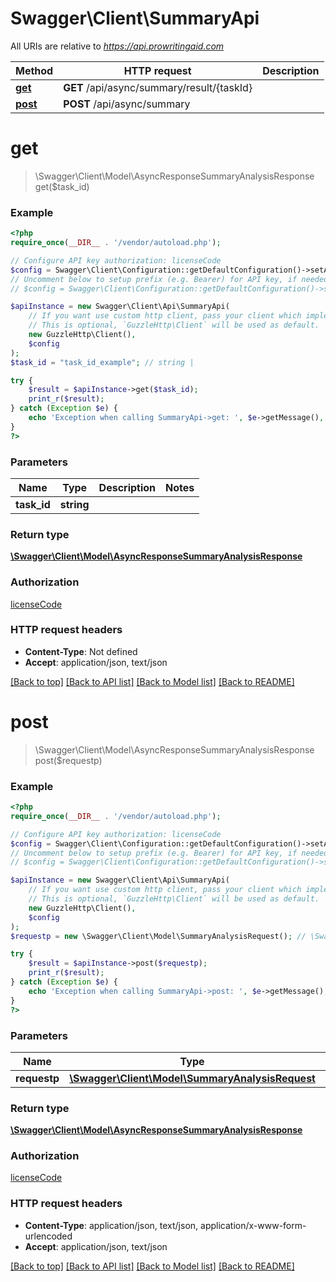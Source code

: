 # Swagger\Client\SummaryApi

All URIs are relative to *https://api.prowritingaid.com*

Method | HTTP request | Description
------------- | ------------- | -------------
[**get**](SummaryApi.md#get) | **GET** /api/async/summary/result/{taskId} | 
[**post**](SummaryApi.md#post) | **POST** /api/async/summary | 


# **get**
> \Swagger\Client\Model\AsyncResponseSummaryAnalysisResponse get($task_id)



### Example
```php
<?php
require_once(__DIR__ . '/vendor/autoload.php');

// Configure API key authorization: licenseCode
$config = Swagger\Client\Configuration::getDefaultConfiguration()->setApiKey('licenseCode', 'YOUR_API_KEY');
// Uncomment below to setup prefix (e.g. Bearer) for API key, if needed
// $config = Swagger\Client\Configuration::getDefaultConfiguration()->setApiKeyPrefix('licenseCode', 'Bearer');

$apiInstance = new Swagger\Client\Api\SummaryApi(
    // If you want use custom http client, pass your client which implements `GuzzleHttp\ClientInterface`.
    // This is optional, `GuzzleHttp\Client` will be used as default.
    new GuzzleHttp\Client(),
    $config
);
$task_id = "task_id_example"; // string | 

try {
    $result = $apiInstance->get($task_id);
    print_r($result);
} catch (Exception $e) {
    echo 'Exception when calling SummaryApi->get: ', $e->getMessage(), PHP_EOL;
}
?>
```

### Parameters

Name | Type | Description  | Notes
------------- | ------------- | ------------- | -------------
 **task_id** | **string**|  |

### Return type

[**\Swagger\Client\Model\AsyncResponseSummaryAnalysisResponse**](../Model/AsyncResponseSummaryAnalysisResponse.md)

### Authorization

[licenseCode](../../README.md#licenseCode)

### HTTP request headers

 - **Content-Type**: Not defined
 - **Accept**: application/json, text/json

[[Back to top]](#) [[Back to API list]](../../README.md#documentation-for-api-endpoints) [[Back to Model list]](../../README.md#documentation-for-models) [[Back to README]](../../README.md)

# **post**
> \Swagger\Client\Model\AsyncResponseSummaryAnalysisResponse post($requestp)



### Example
```php
<?php
require_once(__DIR__ . '/vendor/autoload.php');

// Configure API key authorization: licenseCode
$config = Swagger\Client\Configuration::getDefaultConfiguration()->setApiKey('licenseCode', 'YOUR_API_KEY');
// Uncomment below to setup prefix (e.g. Bearer) for API key, if needed
// $config = Swagger\Client\Configuration::getDefaultConfiguration()->setApiKeyPrefix('licenseCode', 'Bearer');

$apiInstance = new Swagger\Client\Api\SummaryApi(
    // If you want use custom http client, pass your client which implements `GuzzleHttp\ClientInterface`.
    // This is optional, `GuzzleHttp\Client` will be used as default.
    new GuzzleHttp\Client(),
    $config
);
$requestp = new \Swagger\Client\Model\SummaryAnalysisRequest(); // \Swagger\Client\Model\SummaryAnalysisRequest | 

try {
    $result = $apiInstance->post($requestp);
    print_r($result);
} catch (Exception $e) {
    echo 'Exception when calling SummaryApi->post: ', $e->getMessage(), PHP_EOL;
}
?>
```

### Parameters

Name | Type | Description  | Notes
------------- | ------------- | ------------- | -------------
 **requestp** | [**\Swagger\Client\Model\SummaryAnalysisRequest**](../Model/SummaryAnalysisRequest.md)|  |

### Return type

[**\Swagger\Client\Model\AsyncResponseSummaryAnalysisResponse**](../Model/AsyncResponseSummaryAnalysisResponse.md)

### Authorization

[licenseCode](../../README.md#licenseCode)

### HTTP request headers

 - **Content-Type**: application/json, text/json, application/x-www-form-urlencoded
 - **Accept**: application/json, text/json

[[Back to top]](#) [[Back to API list]](../../README.md#documentation-for-api-endpoints) [[Back to Model list]](../../README.md#documentation-for-models) [[Back to README]](../../README.md)

